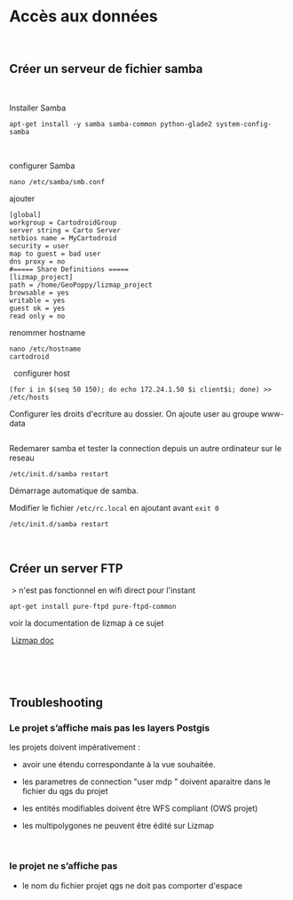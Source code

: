 Accès aux données
=================

 

Créer un serveur de fichier samba
---------------------------------

 

Installer Samba

~~~~~~~~~~~~~~~~~~~~~~~~~~~~~~~~~~~~~~~~~~~~~~~~~~~~~~~~~~~~~~~~~~~~~~~~~~~~~~~~
apt-get install -y samba samba-common python-glade2 system-config-samba
~~~~~~~~~~~~~~~~~~~~~~~~~~~~~~~~~~~~~~~~~~~~~~~~~~~~~~~~~~~~~~~~~~~~~~~~~~~~~~~~

 

configurer Samba

~~~~~~~~~~~~~~~~~~~~~~~~~~~~~~~~~~~~~~~~~~~~~~~~~~~~~~~~~~~~~~~~~~~~~~~~~~~~~~~~
nano /etc/samba/smb.conf
~~~~~~~~~~~~~~~~~~~~~~~~~~~~~~~~~~~~~~~~~~~~~~~~~~~~~~~~~~~~~~~~~~~~~~~~~~~~~~~~

ajouter

~~~~~~~~~~~~~~~~~~~~~~~~~~~~~~~~~~~~~~~~~~~~~~~~~~~~~~~~~~~~~~~~~~~~~~~~~~~~~~~~
[global]
workgroup = CartodroidGroup
server string = Carto Server
netbios name = MyCartodroid
security = user
map to guest = bad user
dns proxy = no
#===== Share Definitions =====
[lizmap_project]
path = /home/GeoPoppy/lizmap_project
browsable = yes
writable = yes
guest ok = yes
read only = no
~~~~~~~~~~~~~~~~~~~~~~~~~~~~~~~~~~~~~~~~~~~~~~~~~~~~~~~~~~~~~~~~~~~~~~~~~~~~~~~~

renommer hostname

~~~~~~~~~~~~~~~~~~~~~~~~~~~~~~~~~~~~~~~~~~~~~~~~~~~~~~~~~~~~~~~~~~~~~~~~~~~~~~~~
nano /etc/hostname
cartodroid
~~~~~~~~~~~~~~~~~~~~~~~~~~~~~~~~~~~~~~~~~~~~~~~~~~~~~~~~~~~~~~~~~~~~~~~~~~~~~~~~

 
configurer host

~~~~~~~~~~~~~~~~~~~~~~~~~~~~~~~~~~~~~~~~~~~~~~~~~~~~~~~~~~~~~~~~~~~~~~~~~~~~~~~~
(for i in $(seq 50 150); do echo 172.24.1.50 $i client$i; done) >> /etc/hosts
~~~~~~~~~~~~~~~~~~~~~~~~~~~~~~~~~~~~~~~~~~~~~~~~~~~~~~~~~~~~~~~~~~~~~~~~~~~~~~~~


Configurer les droits d'ecriture au dossier. On ajoute user au groupe www-data

~~~

~~~



Redemarer samba et tester la connection depuis un autre ordinateur sur le reseau

~~~
/etc/init.d/samba restart
~~~




Démarrage automatique de samba.

Modifier le fichier `/etc/rc.local` en ajoutant avant `exit 0`

~~~
/etc/init.d/samba restart
~~~


 

Créer un server FTP
-------------------

 > n'est pas fonctionnel en wifi direct pour l'instant

~~~~~~~~~~~~~~~~~~~~~~~~~~~~~~~~~~~~~~~~~~~~~~~~~~~~~~~~~~~~~~~~~~~~~~~~~~~~~~~~
apt-get install pure-ftpd pure-ftpd-common
~~~~~~~~~~~~~~~~~~~~~~~~~~~~~~~~~~~~~~~~~~~~~~~~~~~~~~~~~~~~~~~~~~~~~~~~~~~~~~~~

voir la documentation de lizmap à ce sujet 


 [Lizmap doc](http://docs.3liz.com/fr/install/linux.html)

 

 

Troubleshooting
---------------

### Le projet s’affiche mais pas les layers Postgis

les projets doivent impérativement :

-   avoir une étendu correspondante à la vue souhaitée.

-   les parametres de connection "user mdp " doivent aparaitre dans le fichier
    du qgs du projet

-   les entités modifiables doivent être WFS compliant (OWS projet)

-   les multipolygones ne peuvent être édité sur Lizmap

 

### le projet ne s’affiche pas 

-   le nom du fichier projet qgs ne doit pas comporter d'espace
